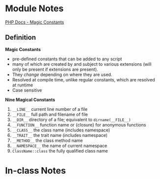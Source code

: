 # Module Notes

[PHP Docs - Magic Constants](https://www.php.net/manual/en/language.constants.predefined.php)

## Definition

**Magic Constants**
- pre-defined constants that can be added to any script
- many of which are created by and subject to various extensions (will only be present if extensions are present).
- They *change* depending on where they are used. 
- Resolved at compile time, unlike regular constants, which are resolved at runtime
- Case sensitive

**Nine Magical Constants**
1. `__LINE__` current line number of a file
2. `__FILE__` full path and filename of file
3. `__DIR__` directory of a file; equivalent to `dirname(__FILE__)`
4. `__FUNCTION__` function name or {closure} for anonymous functions
5. `__CLASS__` the class name (includes namespace)
6. `__TRAIT__` the trait name (includes namespace)
7. `__METHOD__` the class method name
8. `__NAMESPACE__` the name of current namespace
9. `ClassName::class` the fully qualified class name 



# In-class Notes
